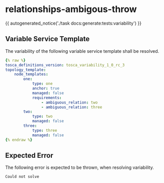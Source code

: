 # relationships-ambigous-throw

{{ autogenerated_notice('./task docs:generate:tests:variability') }}


## Variable Service Template

The variability of the following variable service template shall be resolved.

```yaml linenums="1"
{% raw %}
tosca_definitions_version: tosca_variability_1_0_rc_3
topology_template:
    node_templates:
        one:
            type: one
            anchor: true
            managed: false
            requirements:
                - ambiguous_relation: two
                - ambiguous_relation: three
        two:
            type: two
            managed: false
        three:
            type: three
            managed: false
{% endraw %}
```





## Expected Error

The following error is expected to be thrown, when resolving variability.

```text linenums="1"
Could not solve
```
